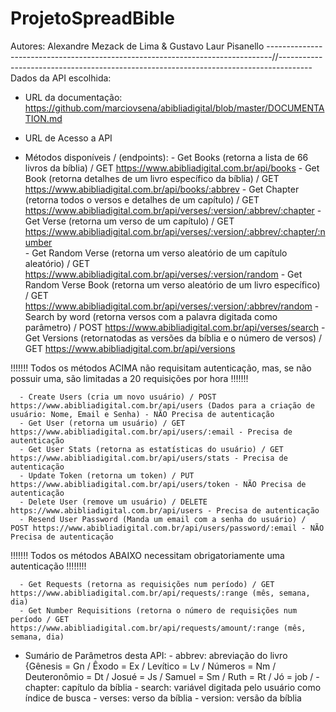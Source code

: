 # ProjetoSpreadBible
Autores: Alexandre Mezack de Lima & Gustavo Laur Pisanello
-------------------------------------------------------------------------------//--------------------------------------------------------------------------------------
Dados da API escolhida:

-  URL da documentação: https://github.com/marciovsena/abibliadigital/blob/master/DOCUMENTATION.md
-  URL de Acesso a API

- Métodos disponíveis / (endpoints): 
      - Get Books (retorna a lista de 66 livros da bíblia) / GET https://www.abibliadigital.com.br/api/books
      - Get Book (retorna detalhes de um livro específico da bíblia) / GET https://www.abibliadigital.com.br/api/books/:abbrev
      - Get Chapter (retorna todos o versos e detalhes de um capítulo) / GET https://www.abibliadigital.com.br/api/verses/:version/:abbrev/:chapter
      - Get Verse (retorna um verso de um capítulo) / GET https://www.abibliadigital.com.br/api/verses/:version/:abbrev/:chapter/:number  
      - Get Random Verse (retorna um verso aleatório de um capítulo aleatório) / GET https://www.abibliadigital.com.br/api/verses/:version/random
      - Get Random Verse Book (retorna um verso aleatório de um livro específico) / GET https://www.abibliadigital.com.br/api/verses/:version/:abbrev/random 
      - Search by word (retorna versos com a palavra digitada como parâmetro) / POST https://www.abibliadigital.com.br/api/verses/search
      - Get Versions (retornatodas as versões da bíblia e o número de versos) / GET https://www.abibliadigital.com.br/api/versions
      
!!!!!!! Todos os métodos ACIMA não requisitam autenticação, mas, se não possuir uma, são limitadas a 20 requisições por hora !!!!!!!

      - Create Users (cria um novo usuário) / POST https://www.abibliadigital.com.br/api/users (Dados para a criação de usuário: Nome, Email e Senha) - NÃO Precisa de autenticação
      - Get User (retorna um usuário) / GET https://www.abibliadigital.com.br/api/users/:email - Precisa de autenticação
      - Get User Stats (retorna as estatísticas do usuário) / GET https://www.abibliadigital.com.br/api/users/stats - Precisa de autenticação
      - Update Token (retorna um token) / PUT https://www.abibliadigital.com.br/api/users/token - NÃO Precisa de autenticação
      - Delete User (remove um usuário) / DELETE https://www.abibliadigital.com.br/api/users - Precisa de autenticação
      - Resend User Password (Manda um email com a senha do usuário) / POST https://www.abibliadigital.com.br/api/users/password/:email - NÃO Precisa de autenticação
      
!!!!!!! Todos os métodos ABAIXO necessitam obrigatoriamente uma autenticação !!!!!!!!

      - Get Requests (retorna as requisições num período) / GET https://www.abibliadigital.com.br/api/requests/:range (mês, semana, dia)
      - Get Number Requisitions (retorna o número de requisições num período / GET https://www.abibliadigital.com.br/api/requests/amount/:range (mês, semana, dia)

- Sumário de Parâmetros desta API:
      - abbrev: abreviação do livro {Gênesis = Gn / Êxodo = Ex / Levítico = Lv / Números = Nm / Deuteronômio = Dt / Josué = Js / Samuel = Sm / Ruth = Rt / Jó = job / 
      - chapter: capítulo da bíblia
      - search: variável digitada pelo usuário como índice de busca
      - verses: verso da bíblia
      - version: versão da bíblia
      
